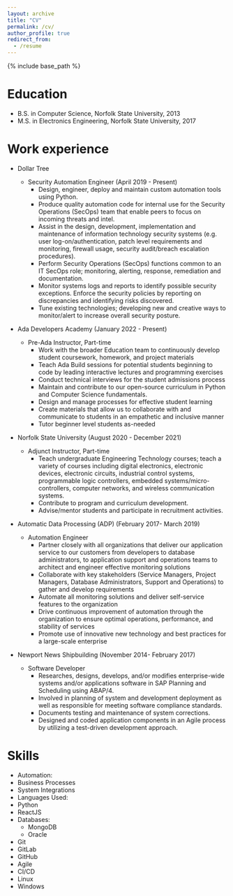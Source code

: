 ```yaml
---
layout: archive
title: "CV"
permalink: /cv/
author_profile: true
redirect_from:
  - /resume
---
```


{% include base_path %}

Education
======
* B.S. in Computer Science, Norfolk State University, 2013
* M.S. in Electronics Engineering, Norfolk State University, 2017

Work experience
======
* Dollar Tree
  * Security Automation Engineer (April 2019 - Present)
    * Design, engineer, deploy and maintain custom automation tools using Python.
    * Produce quality automation code for internal use for the Security Operations (SecOps) team that enable peers to focus on incoming threats and intel. 
    * Assist in the design, development, implementation and maintenance of information technology security systems (e.g. user log-on/authentication, patch level requirements and monitoring, firewall usage, security audit/breach escalation procedures).
    *	Perform Security Operations (SecOps) functions common to an IT SecOps role; monitoring, alerting, response, remediation and documentation.
    * Monitor systems logs and reports to identify possible security exceptions.  Enforce the security policies by reporting on discrepancies and identifying risks discovered.
    * Tune existing technologies; developing new and creative ways to monitor/alert to increase overall security posture.

* Ada Developers Academy (January 2022 - Present)
  * Pre-Ada Instructor, Part-time
    * Work with the broader Education team to continuously develop student coursework, homework, and project materials
    * Teach Ada Build sessions for potential students beginning to code by leading interactive lectures and programming exercises
    * Conduct technical interviews for the student admissions process
    * Maintain and contribute to our open-source curriculum in Python and Computer Science fundamentals.
    *	Design and manage processes for effective student learning
    * Create materials that allow us to collaborate with and communicate to students in an empathetic and inclusive manner
    * Tutor beginner level students as-needed

* Norfolk State University (August 2020 - December 2021)
  * Adjunct Instructor, Part-time
    * Teach undergraduate Engineering Technology courses; teach a variety of courses including digital electronics, electronic devices, electronic circuits, industrial control systems, programmable logic controllers, embedded systems/micro-controllers, computer networks, and wireless communication systems.
    * Contribute to program and curriculum development.
    * Advise/mentor students and participate in recruitment activities.

* Automatic Data Processing (ADP) (February 2017- March 2019)
  * Automation Engineer
    * Partner closely with all organizations that deliver our application service to our customers from developers to database administrators, to application support and operations teams to architect and engineer effective monitoring solutions
    * Collaborate with key stakeholders (Service Managers, Project Managers, Database Administrators, Support and Operations) to gather and develop requirements
    * Automate all monitoring solutions and deliver self-service features to the organization
    * Drive continuous improvement of automation through the organization to ensure optimal operations, performance, and stability of services
    * Promote use of innovative new technology and best practices for a large-scale enterprise

* Newport News Shipbuilding (November 2014- February 2017)
  * Software Developer
    *	Researches, designs, develops, and/or modifies enterprise-wide systems and/or applications software in SAP Planning and Scheduling using ABAP/4. 
    * Involved in planning of system and development deployment as well as responsible for meeting software compliance standards. 
    * Documents testing and maintenance of system corrections.
    *	Designed and coded application components in an Agile process by utilizing a test-driven development approach.	

Skills
======
* Automation:
 * Business Processes
 * System Integrations
* Languages Used:
 * Python
 * ReactJS
* Databases:
  * MongoDB
  * Oracle
* Git
* GitLab
* GitHub
* Agile
* CI/CD
* Linux
* Windows


<!-- Publications
======
  <ul>{% for post in site.publications %}
    {% include archive-single-cv.html %}
  {% endfor %}</ul>
  
Talks
======
  <ul>{% for post in site.talks %}
    {% include archive-single-talk-cv.html %}
  {% endfor %}</ul>
  
Teaching
======
  <ul>{% for post in site.teaching %}
    {% include archive-single-cv.html %}
  {% endfor %}</ul>
  
Service and leadership
======
* Currently signed in to 43 different slack teams -->
